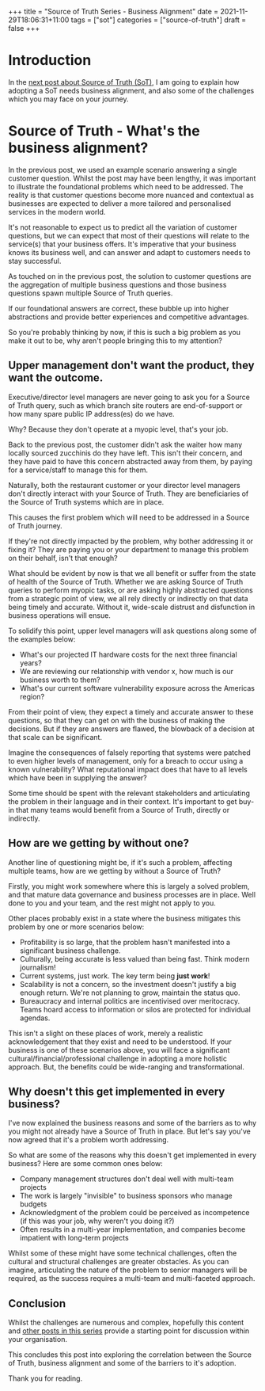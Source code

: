 +++
title = "Source of Truth Series - Business Alignment"
date = 2021-11-29T18:06:31+11:00
tags = ["sot"]
categories = ["source-of-truth"]
draft = false
+++

# Introduction

In the [next post about Source of Truth (SoT)](https://blog.danielteycheney.com/tags/sot/), I am going to explain how adopting a SoT needs business alignment, and also some of the challenges
which you may face on your journey.

# Source of Truth - What's the business alignment?

In the previous post, we used an example scenario answering a single customer question. Whilst the post may have been lengthy, it was important to illustrate
the foundational problems which need to be addressed. The reality is that customer questions become more nuanced and contextual as businesses are expected to deliver a more tailored and personalised services in the modern world.

It's not reasonable to expect us to predict all the variation of customer questions, but we can expect that most of their questions will relate to the service(s) that your business offers. It's imperative that your business knows its business well, and can answer and adapt to customers needs to stay successful.

As touched on in the previous post, the solution to customer questions are the aggregation of multiple business questions and those business questions spawn multiple Source of Truth queries. 

If our foundational answers are correct, these bubble up into higher abstractions and provide better experiences and competitive advantages.

So you're probably thinking by now, if this is such a big problem as you make it out to be, why aren't people bringing this to my attention?

## Upper management don't want the product, they want the outcome.

Executive/director level managers are never going to ask you for a Source of Truth query, such as which branch site routers are end-of-support or how many spare public IP address(es) do we have. 

Why? Because they don't operate at a myopic level, that's your job. 

Back to the previous post, the customer didn't ask the waiter how many locally sourced zucchinis do they have left. This isn't their concern, and they have paid to have this concern abstracted away from them, by paying for a service/staff to manage this for them.

Naturally, both the restaurant customer or your director level managers don't directly interact with your Source of Truth. They are beneficiaries of the Source of Truth systems which are in place.

This causes the first problem which will need to be addressed in a Source of Truth journey.

If they're not directly impacted by the problem, why bother addressing it or fixing it? They are paying you or your department to manage this problem on their behalf, isn't that enough?

What should be evident by now is that we all benefit or suffer from the state of health of the Source of Truth. Whether we are asking Source of Truth queries to perform myopic tasks, or are asking highly abstracted questions from a strategic point of view, we all rely directly or indirectly on that data being timely and accurate. Without it, wide-scale distrust and disfunction in business operations will ensue.

To solidify this point, upper level managers will ask questions along some of the examples below:

- What's our projected IT hardware costs for the next three financial years?
- We are reviewing our relationship with vendor x, how much is our business worth to them?
- What's our current software vulnerability exposure across the Americas region?

From their point of view, they expect a timely and accurate answer to these questions, so that they can get on with the business of making the decisions. But if they are answers are flawed, the blowback of a decision at that scale can be significant.

Imagine the consequences of falsely reporting that systems were patched to even higher levels of management, only for a breach to occur using a known vulnerability? What reputational impact does that have to all levels which have been in supplying the answer?

Some time should be spent with the relevant stakeholders and articulating the problem in their language and in their context. It's important to get buy-in that many teams would benefit from a Source of Truth, directly or indirectly.

## How are we getting by without one?

Another line of questioning might be, if it's such a problem, affecting multiple teams, how are we getting by without a Source of Truth?

Firstly, you might work somewhere where this is largely a solved problem, and that mature data governance and business processes are in place. Well done to you and your team, and the rest might not apply to you.

Other places probably exist in a state where the business mitigates this problem by one or more scenarios below:

- Profitability is so large, that the problem hasn't manifested into a significant business challenge.
- Culturally, being accurate is less valued than being fast. Think modern journalism!
- Current systems, just work. The key term being __just work__!
- Scalability is not a concern, so the investment doesn't justify a big enough return. We're not planning to grow, maintain the status quo.
- Bureaucracy and internal politics are incentivised over meritocracy. Teams hoard access to information or silos are protected for individual agendas.

This isn't a slight on these places of work, merely a realistic acknowledgement that they exist and need to be understood. If your business is one of these scenarios above, you will face a significant cultural/financial/professional challenge in adopting a more holistic approach. But, the benefits could be wide-ranging and transformational.

## Why doesn't this get implemented in every business?

I've now explained the business reasons and some of the barriers as to why you might not already have a Source of Truth in place. But let's say you've now
agreed that it's a problem worth addressing.

So what are some of the reasons why this doesn't get implemented in every business? Here are some common ones below:

- Company management structures don't deal well with multi-team projects
- The work is largely "invisible" to business sponsors who manage budgets
- Acknowledgment of the problem could be perceived as incompetence (if this was your job, why weren't you doing it?)
- Often results in a multi-year implementation, and companies become impatient with long-term projects

Whilst some of these might have some technical challenges, often the cultural and structural challenges are greater obstacles. As you can imagine, articulating the nature of the problem to senior managers will be required, as the success requires a multi-team and multi-faceted approach.

## Conclusion

Whilst the challenges are numerous and complex, hopefully this content and [other posts in this series](https://blog.danielteycheney.com/tags/sot/) provide a starting point for discussion within your organisation.

This concludes this post into exploring the correlation between the Source of Truth, business alignment and some of the barriers to it's adoption.

Thank you for reading.
